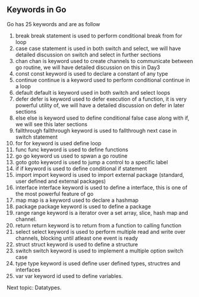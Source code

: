 ## Keywords in Go
Go has 25 keywords and are as follow

1. break
break statement is used to perform conditional break from for loop
2. case
case statement is used in both switch and select, we will have detailed discussion on switch and select in further sections
3. chan
chan is keyword used to create channels to communicate between go routine, we will have detailed discussion on this in Day3
4. const
const keyword is used to declare a constant of any type
5. continue
continue is a keyword used to perform conditional continue in a loop
6. default
default is keyword used in both switch and select loops
7. defer
defer is keyword used to defer execution of a function, it is very powerful utility of, we will have a detailed discussion on defer in later sections
8. else 
else is keyword used to define conditional false case along with if, we will see this later sections
9. fallthrough
fallthrough keyword is used to fallthrough next case in switch statement
10. for
for keyword is used define loop 
11. func
func keyword is used to define functions
12. go
go keyword us used to spwan a go routine
13. goto
goto keyword is used to jump a control to a specific label
14. if
if keyword is used to define conditional if statement
15. import
import keyword is used to import external package (standard, user defined and external  packages)
16. interface
interface keyword is used to define a interface, this is one of the most powerful feature of go
17. map
map is a keyword used to declare a hashmap 
18. package
package keyword is used to define a package
19. range
range keyword is a iterator over a set array, slice, hash map and channel. 
20. return
return keyword is to return from a function to calling function
21. select
select keyword is used to perform multiple read and write over channels, blocking until atleast one event is ready
22. struct
struct keyword is used to define a structure
23. switch
switch keyword is used to implement a multiple option switch case
24. type
type keyword is used define user defined types, structres and interfaces
25. var
var keyword id used to define variables.

Next topic: Datatypes.